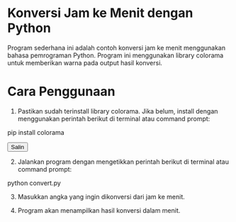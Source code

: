 # Konversi Jam ke Menit dengan Python

Program sederhana ini adalah contoh konversi jam ke menit menggunakan bahasa pemrograman Python. Program ini menggunakan library colorama untuk memberikan warna pada output hasil konversi.

# Cara Penggunaan

1. Pastikan sudah terinstall library colorama. Jika belum, install dengan menggunakan perintah berikut di terminal atau command prompt:

pip install colorama

<button onclick="copyToClipboard('example')">Salin</button>

<script>

function copyToClipboard(elementId) {

  var element = document.getElementById(elementId);

  var elementText = element.textContent || element.innerText;

  var tempInput = document.createElement('input');

  tempInput.value = elementText;

  document.body.appendChild(tempInput);

  tempInput.select();

  document.execCommand('copy');

  document.body.removeChild(tempInput);

}

</script>

2. Jalankan program dengan mengetikkan perintah berikut di terminal atau command prompt:

python convert.py

3. Masukkan angka yang ingin dikonversi dari jam ke menit.

4. Program akan menampilkan hasil konversi dalam menit.


